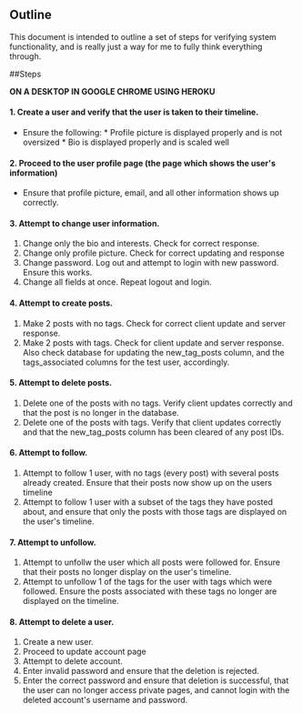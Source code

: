 ## Outline
This document is intended to outline a set of steps for verifying system functionality, and is really just a way for me to fully think everything through.

##Steps

__ON A DESKTOP IN GOOGLE CHROME USING HEROKU__
 #### 1. Create a user and verify that the user is taken to their timeline.
  * Ensure the following:
        * Profile picture is displayed properly and is not oversized
        * Bio is displayed properly and is scaled well
    
#### 2. Proceed to the user profile page (the page which shows the user's information)
  * Ensure that profile picture, email, and all other information shows
    up correctly.
#### 3. Attempt to change user information. 
  1. Change only the bio and interests. Check for correct response.
  2. Change only profile picture. Check for correct updating and response
  3. Change password. Log out and attempt to login with new password. Ensure this works.
  4. Change all fields at once. Repeat logout and login.
#### 4. Attempt to create posts.
  1. Make 2 posts with no tags. Check for correct client update and server response. 
  2. Make 2 posts with tags. Check for client update and server response. Also check database for updating the new_tag_posts column, and the tags_associated columns for the test user, accordingly. 
#### 5. Attempt to delete posts.
  1. Delete one of the posts with no tags. Verify client updates correctly and that the post is no longer in the database.
  2. Delete one of the posts with tags. Verify that client updates correctly and that the new_tag_posts column has been cleared of any post IDs.
#### 6. Attempt to follow.
  1. Attempt to follow 1 user, with no tags (every post) with several posts already created. Ensure that their posts now show up on the users timeline
  2. Attempt to follow 1 user with a subset of the tags they have posted about, and ensure that only the posts with those tags are displayed on the user's timeline.

####  7. Attempt to unfollow.
  1. Attempt to unfollw the user which all posts were followed for. Ensure that their posts no longer display on the user's timeline.
  2. Attempt to unfollow 1 of the tags for the user with tags which were followed. Ensure the posts associated with these tags no longer are displayed on the timeline.

#### 8. Attempt to delete a user.

  1. Create a new user.
  2. Proceed to update account page
  3. Attempt to delete account.
  4. Enter invalid password and ensure that the deletion is rejected.
  5. Enter the correct password and ensure that deletion is successful, that the user can no longer access private pages, and cannot login with the deleted account's username and password.
